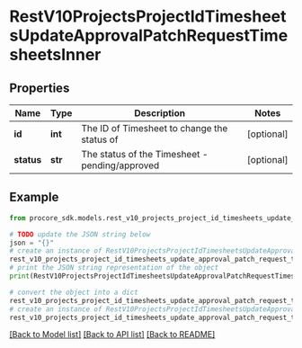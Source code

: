 # RestV10ProjectsProjectIdTimesheetsUpdateApprovalPatchRequestTimesheetsInner


## Properties

Name | Type | Description | Notes
------------ | ------------- | ------------- | -------------
**id** | **int** | The ID of Timesheet to change the status of | [optional] 
**status** | **str** | The status of the Timesheet - pending/approved | [optional] 

## Example

```python
from procore_sdk.models.rest_v10_projects_project_id_timesheets_update_approval_patch_request_timesheets_inner import RestV10ProjectsProjectIdTimesheetsUpdateApprovalPatchRequestTimesheetsInner

# TODO update the JSON string below
json = "{}"
# create an instance of RestV10ProjectsProjectIdTimesheetsUpdateApprovalPatchRequestTimesheetsInner from a JSON string
rest_v10_projects_project_id_timesheets_update_approval_patch_request_timesheets_inner_instance = RestV10ProjectsProjectIdTimesheetsUpdateApprovalPatchRequestTimesheetsInner.from_json(json)
# print the JSON string representation of the object
print(RestV10ProjectsProjectIdTimesheetsUpdateApprovalPatchRequestTimesheetsInner.to_json())

# convert the object into a dict
rest_v10_projects_project_id_timesheets_update_approval_patch_request_timesheets_inner_dict = rest_v10_projects_project_id_timesheets_update_approval_patch_request_timesheets_inner_instance.to_dict()
# create an instance of RestV10ProjectsProjectIdTimesheetsUpdateApprovalPatchRequestTimesheetsInner from a dict
rest_v10_projects_project_id_timesheets_update_approval_patch_request_timesheets_inner_from_dict = RestV10ProjectsProjectIdTimesheetsUpdateApprovalPatchRequestTimesheetsInner.from_dict(rest_v10_projects_project_id_timesheets_update_approval_patch_request_timesheets_inner_dict)
```
[[Back to Model list]](../README.md#documentation-for-models) [[Back to API list]](../README.md#documentation-for-api-endpoints) [[Back to README]](../README.md)


